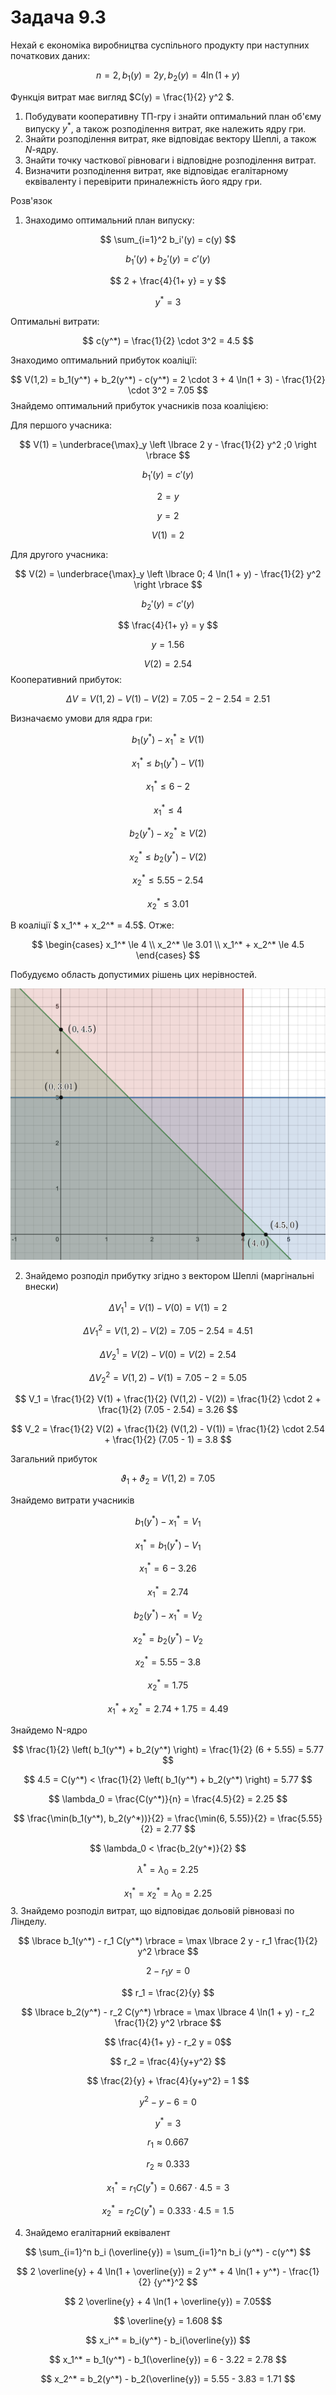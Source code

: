 # Задача 9.3

Нехай є економіка виробництва суспільного продукту при наступних початкових даних:

$$ n = 2, b_1(y) = 2  y, b_2(y) = 4 \ln(1 + y) $$

Функція витрат має вигляд $С(y) = \frac{1}{2}   y^2 $.

1. Побудувати кооперативну ТП-гру і знайти оптимальний план об'єму випуску $y^*$, а також розподілення витрат, яке належить ядру гри.
2. Знайти розподілення витрат, яке відповідає вектору Шеплі, а також $N$-ядру.
3. Знайти точку часткової рівноваги і відповідне розподілення витрат.
4. Визначити розподілення витрат, яке відповідає егалітарному еквіваленту і перевірити приналежність його ядру гри.

Розв'язок
1. Знаходимо оптимальний план випуску:

$$ \sum_{i=1}^2 b_i'(y) = c(y) $$

$$ b_1'(y) + b_2'(y) = c'(y) $$

$$ 2 + \frac{4}{1+ y} = y $$

$$ y^* = 3 $$

Оптимальні витрати: 

$$ c(y^*) = \frac{1}{2}  \cdot   3^2 = 4.5 $$

Знаходимо оптимальний прибуток коаліції:

$$ V(1,2) = b_1(y^*) + b_2(y^*) - c(y^*) = 2  \cdot  3 + 4 \ln(1 + 3) - \frac{1}{2}  \cdot   3^2 = 7.05 $$
Знайдемо оптимальний прибуток учасників поза коаліцією: 

Для першого учасника:

$$ V(1) = \underbrace{\max}_y \left \lbrace 2  y - \frac{1}{2}   y^2 ;0 \right \rbrace  $$

$$ b_1'(y) = c'(y) $$

$$ 2 = y $$

$$ y = 2 $$

$$ V(1) = 2 $$

Для другого учасника:

$$ V(2) = \underbrace{\max}_y \left \lbrace 0; 4 \ln(1 + y) - \frac{1}{2}   y^2 \right \rbrace  $$

$$ b_2'(y) = c'(y) $$

$$ \frac{4}{1+ y} = y $$

$$ y = 1.56 $$

$$ V(2) = 2.54 $$
Кооперативний прибуток:

$$ \Delta V = V(1,2) - V(1) - V(2) = 7.05 - 2 - 2.54 = 2.51$$

Визначаємо умови для ядра гри:

$$ b_1(y^*) - x_1^* \ge V(1) $$

$$ x_1^* \le b_1(y^*) - V(1) $$

$$ x_1^* \le 6 - 2 $$

$$ x_1^* \le 4 $$

$$ b_2(y^*) - x_2^* \ge V(2) $$

$$ x_2^* \le b_2(y^*) - V(2) $$

$$ x_2^* \le 5.55 - 2.54 $$

$$ x_2^* \le 3.01 $$

В коаліції $ x_1^* + x_2^* = 4.5$. Отже:

$$ \begin{cases}
  x_1^* \le 4 \\
  x_2^* \le 3.01 \\
  x_1^* + x_2^* \le 4.5
\end{cases}
$$

Побудуємо область допустимих рішень цих нерівностей.

![img9-3](img9-3.png)

2. Знайдемо розподіл прибутку згідно з вектором Шеплі (маргінальні внески)

$$ \Delta V_1^1 = V(1) - V(0) = V(1) = 2 $$

$$ \Delta V_1^2 = V(1,2) - V(2) = 7.05 - 2.54 = 4.51 $$

$$ \Delta V_2^1 = V(2) - V(0) = V(2) = 2.54 $$

$$ \Delta V_2^2 = V(1,2) - V(1) = 7.05 - 2 = 5.05 $$

$$ V_1 = \frac{1}{2} V(1) + \frac{1}{2} (V(1,2) - V(2)) = 
\frac{1}{2} \cdot 2 + \frac{1}{2} (7.05 - 2.54) =
3.26
$$

$$ V_2 = \frac{1}{2} V(2) + \frac{1}{2} (V(1,2) - V(1)) = 
\frac{1}{2} \cdot 2.54 + \frac{1}{2} (7.05 - 1) =
3.8
$$

Загальний прибуток

$$ \vartheta_1 + \vartheta_2 = V(1,2) = 7.05$$

Знайдемо витрати учасників

$$ b_1(y^*) - x_1^* = V_1 $$

$$ x_1^* = b_1(y^*) - V_1 $$

$$ x_1^* = 6 - 3.26 $$

$$ x_1^* = 2.74 $$

$$ b_2(y^*) - x_1^* = V_2 $$

$$ x_2^* = b_2(y^*) - V_2 $$

$$ x_2^* = 5.55 - 3.8 $$

$$ x_2^* = 1.75 $$

$$ x_1^* + x_2^* = 2.74 + 1.75 =
4.49  $$

Знайдемо N-ядро

$$ \frac{1}{2} \left( b_1(y^*) + b_2(y^*) \right) = 
\frac{1}{2} (6 + 5.55) = 5.77
$$

$$ 4.5 = C(y^*) < \frac{1}{2} \left( b_1(y^*) + b_2(y^*) \right) = 5.77 $$

$$ \lambda_0 = \frac{C(y^*)}{n} = \frac{4.5}{2} =
2.25  $$

$$ \frac{\min(b_1(y^*), b_2(y^*))}{2} = 
\frac{\min(6, 5.55)}{2} =
\frac{5.55}{2} = 
2.77
$$

$$ \lambda_0 < \frac{b_2(y^*)}{2} $$

$$ \lambda^* = \lambda_0 = 2.25 $$

$$ x_1^* = x_2^* = \lambda_0 = 2.25 $$
3. Знайдемо розподіл витрат, що відповідає дольовій рівновазі по Лінделу.

$$ \lbrace b_1(y^*) - r_1 C(y^*) \rbrace = 
\max \lbrace 2  y - r_1 \frac{1}{2}   y^2 \rbrace
$$

$$ 2 - r_1 y = 0$$ 

$$ r_1 = \frac{2}{y} $$

$$ \lbrace b_2(y^*) - r_2 C(y^*) \rbrace = 
\max \lbrace 4 \ln(1 + y) - r_2 \frac{1}{2}   y^2 \rbrace
$$

$$ \frac{4}{1+ y} - r_2 y = 0$$ 

$$ r_2 = \frac{4}{y+y^2} $$

$$ \frac{2}{y} + \frac{4}{y+y^2} = 1 $$

$$ y^{2} -y -6 = 0 $$

$$ y^* = 3 $$

$$ r_1 \approx 0.667 $$

$$ r_2 \approx 0.333 $$

$$ x_1^* = r_1 C(y^*) = 0.667 \cdot 4.5 =
3
$$

$$ x_2^* = r_2 C(y^*) = 0.333 \cdot 4.5 =
1.5
$$

4. Знайдемо егалітарний еквівалент

$$ \sum_{i=1}^n b_i (\overline{y}) = \sum_{i=1}^n b_i (y^*) - c(y^*) $$

$$ 2  \overline{y} + 4 \ln(1 + \overline{y}) =
2  y^* + 4 \ln(1 + y^*) - \frac{1}{2}   {y^*}^2
$$

$$ 2  \overline{y} + 4 \ln(1 + \overline{y}) = 7.05$$

$$ \overline{y} = 1.608 $$

$$ x_i^* = b_i(y^*) - b_i(\overline{y}) $$

$$ x_1^* = b_1(y^*) - b_1(\overline{y}) =
6 - 3.22 = 
2.78
$$

$$ x_2^* = b_2(y^*) - b_2(\overline{y}) =
5.55 - 3.83 = 
1.71
$$

